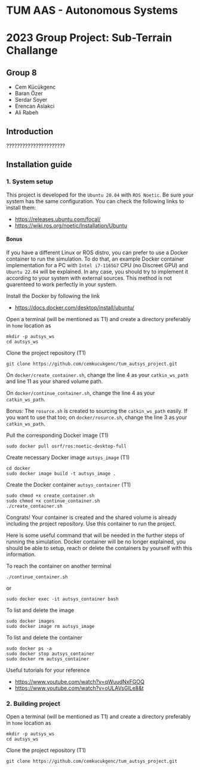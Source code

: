 # TUM AAS - Autonomous Systems 
# 2023 Group Project: Sub-Terrain Challange

## Group 8
- Cem Kücükgenc
- Baran Özer
- Serdar Soyer
- Erencan Aslakci
- Ali Rabeh

## Introduction

??????????????????????

## Installation guide

### 1. System setup 
This project is developed for the `Ubuntu 20.04` with `ROS Noetic`. Be sure your system has the same configuration. You can check the following links to install them:

 - https://releases.ubuntu.com/focal/ 
 - https://wiki.ros.org/noetic/Installation/Ubuntu 

#### Bonus
If you have a different Linux or ROS distro, you can prefer to use a Docker container to run the simulation. To do that, an example Docker container implementation for a PC with `Intel i7-1165G7` CPU (no Discreet GPU) and `Ubuntu 22.04` will be explained. In any case, you should try to implement it according to your system with external sources. This method is not guarenteed to work perfectly in your system.

Install the Docker by following the link

- https://docs.docker.com/desktop/install/ubuntu/

Open a terminal (will be mentioned as T1) and create a directory preferably in `home` location as
```
mkdir -p autsys_ws
cd autsys_ws
```
Clone the project repository (T1)
```
git clone https://github.com/cemkucukgenc/tum_autsys_project.git
```
On `docker/create_container.sh`, change the line 4 as your `catkin_ws_path` and line 11 as your shared volume path.

On `docker/continue_container.sh`, change the line 4 as your `catkin_ws_path`.

Bonus: The `rosurce.sh` is created to sourcing the `catkin_ws_path` easily. If you want to use that too; on `docker/rosurce.sh`, change the line 3 as your `catkin_ws_path`.

Pull the corresponding Docker image (T1)
```
sudo docker pull osrf/ros:noetic-desktop-full
```

Create necessary Docker image `autsys_image` (T1)
```
cd docker
sudo docker image build -t autsys_image .
```

Create the Docker container `autsys_container` (T1)
```
sudo chmod +x create_container.sh
sudo chmod +x continue_container.sh
./create_container.sh
```

Congrats! Your container is created and the shared volume is already including the project repository. Use this container to run the project.

Here is some useful command that will be needed in the further steps of running the simulation. Docker container will be no longer explained, you should be able to setup, reach or delete the containers by yourself with this information.

To reach the container on another terminal
```
./continue_container.sh
```
or
```
sudo docker exec -it autsys_container bash
```

To list and delete the image
```
sudo docker images
sudo docker image rm autsys_image
```

To list and delete the container
```
sudo docker ps -a
sudo docker stop autsys_container
sudo docker rm autsys_container
```

Useful tutorials for your reference

- https://www.youtube.com/watch?v=qWuudNxFGOQ
- https://www.youtube.com/watch?v=oULAVsGlLe8&t

### 2. Building project

Open a terminal (will be mentioned as T1) and create a directory preferably in `home` location as
```
mkdir -p autsys_ws
cd autsys_ws
```
Clone the project repository (T1)
```
git clone https://github.com/cemkucukgenc/tum_autsys_project.git
```